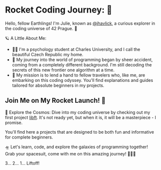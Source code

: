 # Rocket Coding Journey: 🚀

Hello, fellow Earthlings! I'm Julie, known as [@jhavlick](https://github.com/jhavlick), a curious explorer in the coding universe of 42 Prague. 🌌

🪐 A Little About Me:

- 👩‍🚀 I'm a psychology student at Charles University, and I call the beautiful Czech Republic my home.
- 🌟 My journey into the world of programming began by sheer accident, coming from a completely different background. I'm still decoding the secrets of this new frontier one algorithm at a time.
- 🚀 My mission is to lend a hand to fellow travelers who, like me, are embarking on this coding odyssey. You'll find explanations and guides tailored for absolute beginners in my projects.

## Join Me on My Rocket Launch! 🚀

🚁 Explore the Cosmos: Dive into my coding universe by checking out my first project [libft](https://github.com/jhavlick/libft). It's not ready yet, but when it is, it will be a masterpiece - I promise.

You'll find here a projects that are designed to be both fun and informative for complete beginners.

🛸 Let's learn, code, and explore the galaxies of programming together! Grab your spacesuit, come with me on this amazing journey! 🌌🚀🌠

3... 2... 1... Liftoff!
